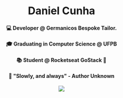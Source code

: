 <h1 align="center"> Daniel Cunha </h1>
 
<h4 align="center">💻 Developer @ Germanicos Bespoke Tailor.</h4>
<h4 align="center">🎓 Graduating in Computer Science @ UFPB</h4>
<h4 align="center">📚 Student @ Rocketseat GoStack 🚀</h4>
<h4 align="center">🎯 "Slowly, and always" - Author Unknown</h4>

<p align="center">
 
<img src="https://upload.wikimedia.org/wikipedia/commons/thumb/1/18/Creative-Tail-rocket.svg/300px-Creative-Tail-rocket.svg.png" />

</p>
